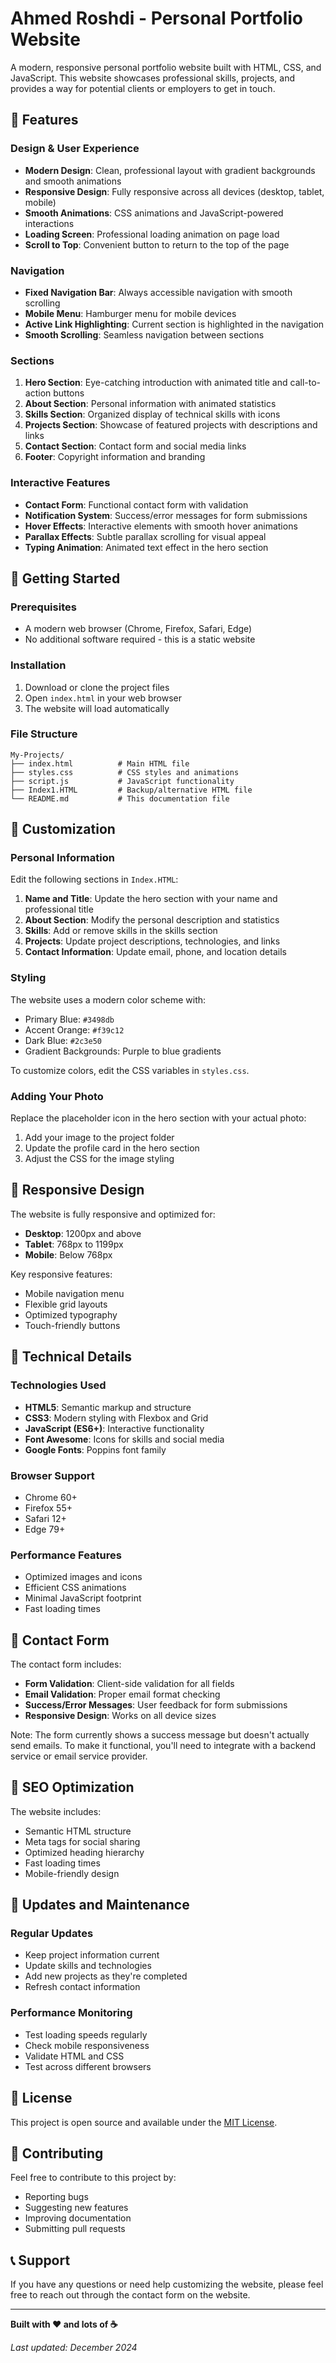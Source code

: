 # Ahmed Roshdi - Personal Portfolio Website

A modern, responsive personal portfolio website built with HTML, CSS, and JavaScript. This website showcases professional skills, projects, and provides a way for potential clients or employers to get in touch.

## 🌟 Features

### Design & User Experience
- **Modern Design**: Clean, professional layout with gradient backgrounds and smooth animations
- **Responsive Design**: Fully responsive across all devices (desktop, tablet, mobile)
- **Smooth Animations**: CSS animations and JavaScript-powered interactions
- **Loading Screen**: Professional loading animation on page load
- **Scroll to Top**: Convenient button to return to the top of the page

### Navigation
- **Fixed Navigation Bar**: Always accessible navigation with smooth scrolling
- **Mobile Menu**: Hamburger menu for mobile devices
- **Active Link Highlighting**: Current section is highlighted in the navigation
- **Smooth Scrolling**: Seamless navigation between sections

### Sections
1. **Hero Section**: Eye-catching introduction with animated title and call-to-action buttons
2. **About Section**: Personal information with animated statistics
3. **Skills Section**: Organized display of technical skills with icons
4. **Projects Section**: Showcase of featured projects with descriptions and links
5. **Contact Section**: Contact form and social media links
6. **Footer**: Copyright information and branding

### Interactive Features
- **Contact Form**: Functional contact form with validation
- **Notification System**: Success/error messages for form submissions
- **Hover Effects**: Interactive elements with smooth hover animations
- **Parallax Effects**: Subtle parallax scrolling for visual appeal
- **Typing Animation**: Animated text effect in the hero section

## 🚀 Getting Started

### Prerequisites
- A modern web browser (Chrome, Firefox, Safari, Edge)
- No additional software required - this is a static website

### Installation
1. Download or clone the project files
2. Open `index.html` in your web browser
3. The website will load automatically

### File Structure
```
My-Projects/
├── index.html          # Main HTML file
├── styles.css          # CSS styles and animations
├── script.js           # JavaScript functionality
├── Index1.HTML         # Backup/alternative HTML file
└── README.md           # This documentation file
```

## 🎨 Customization

### Personal Information
Edit the following sections in `Index.HTML`:

1. **Name and Title**: Update the hero section with your name and professional title
2. **About Section**: Modify the personal description and statistics
3. **Skills**: Add or remove skills in the skills section
4. **Projects**: Update project descriptions, technologies, and links
5. **Contact Information**: Update email, phone, and location details

### Styling
The website uses a modern color scheme with:
- Primary Blue: `#3498db`
- Accent Orange: `#f39c12`
- Dark Blue: `#2c3e50`
- Gradient Backgrounds: Purple to blue gradients

To customize colors, edit the CSS variables in `styles.css`.

### Adding Your Photo
Replace the placeholder icon in the hero section with your actual photo:
1. Add your image to the project folder
2. Update the profile card in the hero section
3. Adjust the CSS for the image styling

## 📱 Responsive Design

The website is fully responsive and optimized for:
- **Desktop**: 1200px and above
- **Tablet**: 768px to 1199px
- **Mobile**: Below 768px

Key responsive features:
- Mobile navigation menu
- Flexible grid layouts
- Optimized typography
- Touch-friendly buttons

## 🔧 Technical Details

### Technologies Used
- **HTML5**: Semantic markup and structure
- **CSS3**: Modern styling with Flexbox and Grid
- **JavaScript (ES6+)**: Interactive functionality
- **Font Awesome**: Icons for skills and social media
- **Google Fonts**: Poppins font family

### Browser Support
- Chrome 60+
- Firefox 55+
- Safari 12+
- Edge 79+

### Performance Features
- Optimized images and icons
- Efficient CSS animations
- Minimal JavaScript footprint
- Fast loading times

## 📧 Contact Form

The contact form includes:
- **Form Validation**: Client-side validation for all fields
- **Email Validation**: Proper email format checking
- **Success/Error Messages**: User feedback for form submissions
- **Responsive Design**: Works on all device sizes

Note: The form currently shows a success message but doesn't actually send emails. To make it functional, you'll need to integrate with a backend service or email service provider.

## 🎯 SEO Optimization

The website includes:
- Semantic HTML structure
- Meta tags for social sharing
- Optimized heading hierarchy
- Fast loading times
- Mobile-friendly design

## 🔄 Updates and Maintenance

### Regular Updates
- Keep project information current
- Update skills and technologies
- Add new projects as they're completed
- Refresh contact information

### Performance Monitoring
- Test loading speeds regularly
- Check mobile responsiveness
- Validate HTML and CSS
- Test across different browsers

## 📄 License

This project is open source and available under the [MIT License](LICENSE).

## 🤝 Contributing

Feel free to contribute to this project by:
- Reporting bugs
- Suggesting new features
- Improving documentation
- Submitting pull requests

## 📞 Support

If you have any questions or need help customizing the website, please feel free to reach out through the contact form on the website.

---

**Built with ❤️ and lots of ☕**

*Last updated: December 2024*
